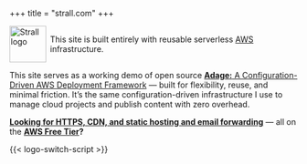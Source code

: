 +++
title = "strall.com"
+++

<p style="display: flex; align-items: center; gap: 0.5em;">
  <img
    class="theme-switch-logo"
    src="/assets/logo/logo-300x300.png"
    data-light="/assets/logo/logo-300x300.png"
    data-dark="/assets/logo/logo-300x300-inverted.png"
    style="width: 64px; height: 64px;"
    alt="Strall logo">
  <span>
    This site is built entirely with reusable serverless
    <a href="https://aws.amazon.com/">AWS</a> infrastructure.
  </span>
</p>

This site serves as a working demo of open source [**Adage:** A Configuration-Driven AWS Deployment Framework](https://github.com/tstrall/adage) — built for flexibility, reuse, and minimal friction. It’s the same configuration-driven infrastructure I use to manage cloud projects and publish content with zero overhead.

[**Looking for HTTPS, CDN, and static hosting and email forwarding**](/posts/serverless-site/) — all on the **[AWS Free Tier](https://aws.amazon.com/free/)?**

{{< logo-switch-script >}}
